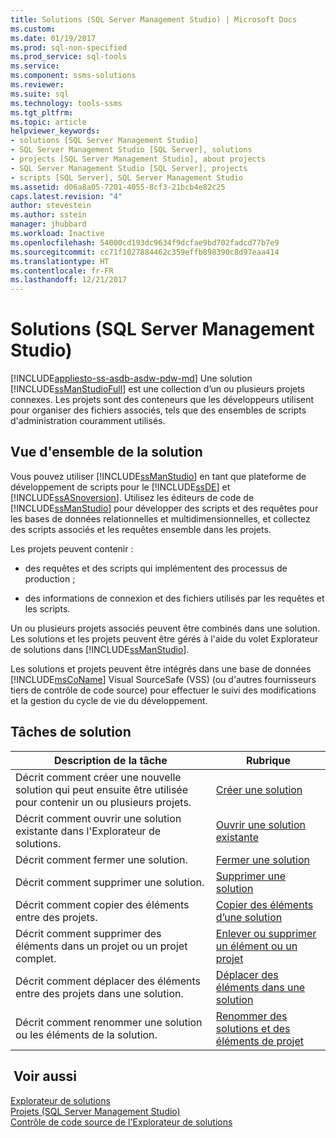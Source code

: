```yaml
---
title: Solutions (SQL Server Management Studio) | Microsoft Docs
ms.custom: 
ms.date: 01/19/2017
ms.prod: sql-non-specified
ms.prod_service: sql-tools
ms.service: 
ms.component: ssms-solutions
ms.reviewer: 
ms.suite: sql
ms.technology: tools-ssms
ms.tgt_pltfrm: 
ms.topic: article
helpviewer_keywords:
- solutions [SQL Server Management Studio]
- SQL Server Management Studio [SQL Server], solutions
- projects [SQL Server Management Studio], about projects
- SQL Server Management Studio [SQL Server], projects
- scripts [SQL Server], SQL Server Management Studio
ms.assetid: d06a8a05-7201-4055-8cf3-21bcb4e82c25
caps.latest.revision: "4"
author: stevestein
ms.author: sstein
manager: jhubbard
ms.workload: Inactive
ms.openlocfilehash: 54000cd193dc9634f9dcfae9bd702fadcd77b7e9
ms.sourcegitcommit: cc71f1027884462c359effb898390c8d97eaa414
ms.translationtype: HT
ms.contentlocale: fr-FR
ms.lasthandoff: 12/21/2017
---
```

# <a name="solutions-sql-server-management-studio"></a>Solutions (SQL Server Management Studio)
[!INCLUDE[appliesto-ss-asdb-asdw-pdw-md](../../includes/appliesto-ss-asdb-asdw-pdw-md.md)] Une solution [!INCLUDE[ssManStudioFull](../../includes/ssmanstudiofull_md.md)] est une collection d’un ou plusieurs projets connexes. Les projets sont des conteneurs que les développeurs utilisent pour organiser des fichiers associés, tels que des ensembles de scripts d'administration couramment utilisés.  
  
## <a name="solution-overview"></a>Vue d'ensemble de la solution  
Vous pouvez utiliser [!INCLUDE[ssManStudio](../../includes/ssmanstudio_md.md)] en tant que plateforme de développement de scripts pour le [!INCLUDE[ssDE](../../includes/ssde_md.md)] et [!INCLUDE[ssASnoversion](../../includes/ssasnoversion_md.md)]. Utilisez les éditeurs de code de [!INCLUDE[ssManStudio](../../includes/ssmanstudio_md.md)] pour développer des scripts et des requêtes pour les bases de données relationnelles et multidimensionnelles, et collectez des scripts associés et les requêtes ensemble dans les projets.  
  
Les projets peuvent contenir :  
  
-   des requêtes et des scripts qui implémentent des processus de production ;  
  
-   des informations de connexion et des fichiers utilisés par les requêtes et les scripts.  
  
Un ou plusieurs projets associés peuvent être combinés dans une solution. Les solutions et les projets peuvent être gérés à l'aide du volet Explorateur de solutions dans [!INCLUDE[ssManStudio](../../includes/ssmanstudio_md.md)].  
  
Les solutions et projets peuvent être intégrés dans une base de données [!INCLUDE[msCoName](../../includes/msconame_md.md)] Visual SourceSafe (VSS) (ou d'autres fournisseurs tiers de contrôle de code source) pour effectuer le suivi des modifications et la gestion du cycle de vie du développement.  
  
## <a name="solution-tasks"></a>Tâches de solution  
  
|Description de la tâche|Rubrique|  
|--------------------|---------|  
|Décrit comment créer une nouvelle solution qui peut ensuite être utilisée pour contenir un ou plusieurs projets.|[Créer une solution](../../ssms/solution/create-a-new-solution.md)|  
|Décrit comment ouvrir une solution existante dans l'Explorateur de solutions.|[Ouvrir une solution existante](../../ssms/solution/open-an-existing-solution.md)|  
|Décrit comment fermer une solution.|[Fermer une solution](../../ssms/solution/close-a-solution.md)|  
|Décrit comment supprimer une solution.|[Supprimer une solution](../../ssms/solution/delete-a-solution.md)|  
|Décrit comment copier des éléments entre des projets.|[Copier des éléments d’une solution](../../ssms/solution/copy-items-in-a-solution.md)|  
|Décrit comment supprimer des éléments dans un projet ou un projet complet.|[Enlever ou supprimer un élément ou un projet](../../ssms/solution/remove-or-delete-an-item-or-project.md)|  
|Décrit comment déplacer des éléments entre des projets dans une solution.|[Déplacer des éléments dans une solution](../../ssms/solution/move-items-in-a-solution.md)|  
|Décrit comment renommer une solution ou les éléments de la solution.|[Renommer des solutions et des éléments de projet](../../ssms/solution/rename-solutions-and-project-items.md)|  
  
## <a name="see-also"></a> Voir aussi  
[Explorateur de solutions](../../ssms/solution/solution-explorer.md)  
[Projets &#40;SQL Server Management Studio&#41;](../../ssms/solution/projects-sql-server-management-studio.md)  
[Contrôle de code source de l'Explorateur de solutions](https://msdn.microsoft.com/en-us/library/ms173879.aspx)  
  

